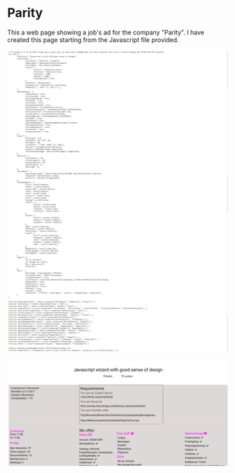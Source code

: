 # Parity

 This a web page showing a job's ad for the company "Parity".
 I have created this page starting from the Javascript file provided.



 ![Scratch](parityfile.png)

 ![Job](job.png)
